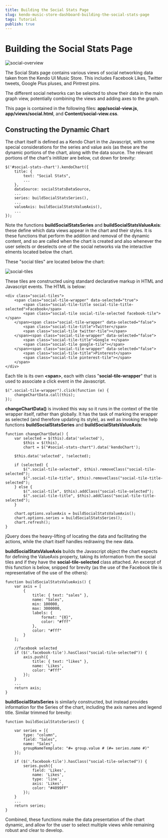 ```yaml
---
title: Building the Social Stats Page
slug: kendo-music-store-dashboard-building-the-social-stats-page
tags: Tutorial
publish: true
---
```


# Building the Social Stats Page

![social-overview](/tutorials/asp-net/kendo-music-store/music-store-dashboard/images/social-overview.png)

The Social Stats page contains various views of social networking data taken from the Kendo UI Music Store. This includes Facebook Likes, Twitter tweets, Google Plus pluses, and Pintrest pins.

The different social networks can be selected to show their data in the main graph view, potentially combining the views and adding axes to the graph.

This page is contained in the following files: **app/social-view.js**, **app/views/social.html**, and **Content/social-view.css**.

## Constructing the Dynamic Chart

The chart itself is defined as a Kendo Chart in the Javascript, with some special considerations for the series and value axis (as these are the dynamic portions of the chart, along with the data source. The relevant portions of the chart's initilizer are below, cut down for brevity:

    $('#social-stats-chart').kendoChart({
        title: {
            text: "Social Stats",
            ...
        },
        dataSource: socialStatsDataSource,
        ...
        series: buildSocialStatsSeries(),
        ...
        valueAxis: buildSocialStatsValueAxis(),
        ...
    });

Note the functions **buildSocialStatsSeries** and **buildSocialStatsValueAxis**: these define which data views appear in the chart and their styles. It is these functions that perform the addition and removal of the dynamic content, and so are called when the chart is created and also whenever the user selects or deselects one of the social networks via the interactive elments located below the chart.

These "social tiles" are located below the chart:

![social-tiles](/tutorials/asp-net/kendo-music-store/music-store-dashboard/images/social-tiles.png)

These tiles are constructed using standard declarative markup in HTML and Javascript events. The HTML is below:

    <div class="social-tiles">
        <span class="social-tile-wrapper" data-selected="true">
            <span class="social-tile-title social-tile-title-selected">Facebook</span>
            <span class="social-tile social-tile-selected facebook-tile"></span>
        </span><span class="social-tile-wrapper" data-selected="false">
            <span class="social-tile-title">Twitter</span>
            <span class="social-tile twitter-tile"></span>
        </span><span class="social-tile-wrapper" data-selected="false">
            <span class="social-tile-title">Google +</span>
            <span class="social-tile google-tile"></span>
        </span><span class="social-tile-wrapper" data-selected="false">
            <span class="social-tile-title">Pinterest</span>
            <span class="social-tile pinterest-tile"></span>
        </span>
    </div>

Each tile is its own **&lt;span&gt;**, each with class "**social-tile-wrapper**" that is used to associate a click event in the Javascript.

    $(".social-tile-wrapper").click(function (e) {
        changeChartData.call(this);
    });

**changeChartData()** is invoked this way so it runs in the context of the tile wrapper itself, rather than globally. It has the task of marking the wrapper as selected (and therefore updating its style), as well as invoking the help functions **buildSocialStatsSeries** and **buildSocialStatsValueAxis**:

    function changeChartData() {
        var selected = $(this).data('selected'),
            $this = $(this),
            chart = $("#social-stats-chart").data('kendoChart');

        $this.data('selected', !selected);

        if (selected) {
            $(".social-tile-selected", $this).removeClass("social-tile-selected");
            $(".social-tile-title", $this).removeClass("social-tile-title-selected");
        } else {
            $(".social-tile", $this).addClass("social-tile-selected");
            $(".social-tile-title", $this).addClass("social-tile-title-selected");
        }

        chart.options.valueAxis = buildSocialStatsValueAxis();
        chart.options.series = buildSocialStatsSeries();
        chart.refresh();
    }

jQuery does the heavy-lifting of locating the data and facilitating the actions, while the chart itself handles redrawing the new data.

**buildSocialStatsValueAxis** builds the Javascript object the chart expects for defining the ValueAxis property, taking its information from the social tiles and if they have the **social-tile-selected** class attached. An excerpt of this function is below, snipped for brevity (as the use of the Facebook tile is representative of the use of the others):

    function buildSocialStatsValueAxis() {
        var axis = [
            {
                title: { text: "sales" },
                name: "Sales",
                min: 100000,
                max: 3000000,
                labels: {
                    format: "{0}",
                    color: "#fff"
                },
                color: "#fff"
            }
        ];

        //facebook selected
        if ($('.facebook-tile').hasClass("social-tile-selected")) {
            axis.push({
                title: { text: "likes" },
                name: 'Likes',
                color: "#fff"
            });
        }
		...
		return axis;
	}

**buildSocialStatsSeries** is similarly constructed, but instead provides information for the Series of the chart, including the axis names and legend title. Similar trimmed for brevity:

    function buildSocialStatsSeries() {

        var series = [{
            type: "column",
            field: "Sales",
            name: "Sales",
            groupNameTemplate: "#= group.value # (#= series.name #)"
        }];

        if ($('.facebook-tile').hasClass("social-tile-selected")) {
            series.push({
                field: 'Likes',
                name: 'Likes',
                type: 'line',
                axis: 'Likes',
                color: "#4099FF"
            });
        }
		...
		return series;
	}

Combined, these functions make the data presentation of the chart dynamic, and allow for the user to select multiple views while remaining robust and clear to develop.